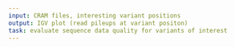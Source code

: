 ```yaml
---
input: CRAM files, interesting variant positions
output: IGV plot (read pileups at variant positon)
task: evaluate sequence data quality for variants of interest
---
```

